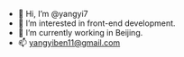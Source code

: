 - 👋 Hi, I’m @yangyi7
- 👀 I’m interested in front-end development.
- 🌱 I’m currently working in Beijing.
- 📫 yangyiben11@gmail.com

<!---
yangyi7/yangyi7 is a ✨ special ✨ repository because its `README.md` (this file) appears on your GitHub profile.
You can click the Preview link to take a look at your changes.
--->
